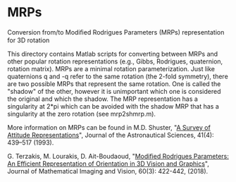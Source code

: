 # MRPs
Conversion from/to Modiﬁed Rodrigues Parameters (MRPs) representation for 3D rotation

This directory contains Matlab scripts for converting between MRPs and other popular rotation representations (e.g., Gibbs, Rodrigues, quaternion, rotation matrix). MRPs are a minimal rotation parameterization. Just like quaternions q and -q refer to the same rotation (the 2-fold symmetry), there are two possible MRPs that represent the same rotation. One is called the "shadow" of the other, however it is unimportant which one is considered the original and which the shadow. The MRP representation has a singularity at 2*pi which can be avoided with the shadow MRP that has a singularity at the zero rotation (see mrp2shmrp.m).

More information on MRPs can be found in
M.D. Shuster, "[A Survey of Attitude Representations](https://web.archive.org/web/20190925150540/http://www.malcolmdshuster.com/Pub_1993h_J_Repsurv_scan.pdf)", Journal of the Astronautical Sciences, 41(4): 439–517 (1993).

G. Terzakis, M. Lourakis, D. Ait-Boudaoud, "[Modified Rodrigues Parameters: An Efficient Representation of Orientation in 3D Vision and Graphics](http://rdcu.be/wIBC)", Journal of Mathematical Imaging and Vision, 60(3): 422-442, (2018).
